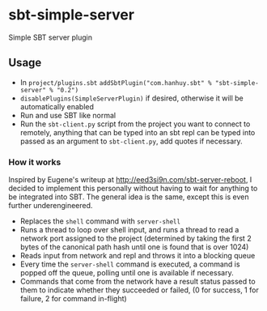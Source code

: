 # sbt-simple-server

Simple SBT server plugin

## Usage

* In `project/plugins.sbt`
`addSbtPlugin("com.hanhuy.sbt" % "sbt-simple-server" % "0.2")`
* `disablePlugins(SimpleServerPlugin)` if desired, otherwise it will be
  automatically enabled
* Run and use SBT like normal
* Run the `sbt-client.py` script from the project you want to connect to
  remotely, anything that can be typed into an sbt repl can be typed into
  passed as an argument to `sbt-client.py`, add quotes if necessary.

### How it works

Inspired by Eugene's writeup at http://eed3si9n.com/sbt-server-reboot, I
decided to implement this personally without having to wait for anything
to be integrated into SBT. The general idea is the same, except this is
even further underengineered.

* Replaces the `shell` command with `server-shell`
* Runs a thread to loop over shell input, and runs a thread to read a
  network port assigned to the project (determined by taking the first 2
  bytes of the canonical path hash until one is found that is over 1024)
* Reads input from network and repl and throws it into a blocking queue
* Every time the `server-shell` command is executed, a command is popped
  off the queue, polling until one is available if necessary.
* Commands that come from the network have a result status passed to them
  to indicate whether they succeeded or failed, (0 for success,
  1 for failure, 2 for command in-flight)

